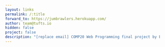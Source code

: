 ```yaml
---
layout: links
permalink: /:title
forward_to: https://jumbrawlers.herokuapp.com/
author: team@tufts.io
hidden: false
project: false
description: "[replace email] COMP20 Web Programming final project by Brandon Chung, Zach Goldman, Jack O'Shea, and Ben Zager"
---
```

